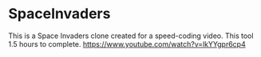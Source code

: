 # SpaceInvaders
This is a Space Invaders clone created for a speed-coding video. This tool 1.5 hours to complete.
https://www.youtube.com/watch?v=lkYYgpr6cp4
